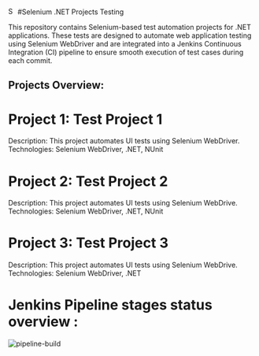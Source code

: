 <img src="https://www.selenium.dev/images/selenium_logo_square_green.png" alt="Selenium Logo" width="15"/> #Selenium .NET Projects Testing

This repository contains Selenium-based test automation projects for .NET applications. These tests are designed to automate web application testing using Selenium WebDriver and are integrated into a Jenkins Continuous Integration (CI) pipeline to ensure smooth execution of test cases during each commit.

<h2>Projects Overview: </h2>

# Project 1: Test Project 1
Description: This project automates UI tests using Selenium WebDriver.
Technologies: Selenium WebDriver, .NET, NUnit

# Project 2: Test Project 2
Description: This project automates UI tests using Selenium WebDrive.
Technologies: Selenium WebDriver, .NET, NUnit

# Project 3: Test Project 3
Description: This project automates UI tests using Selenium WebDrive.
Technologies: Selenium WebDriver, .NET

# Jenkins Pipeline stages status overview : 

![pipeline-build](https://github.com/user-attachments/assets/c0109a32-97e6-476c-bb90-bdae84a8ac3e)
